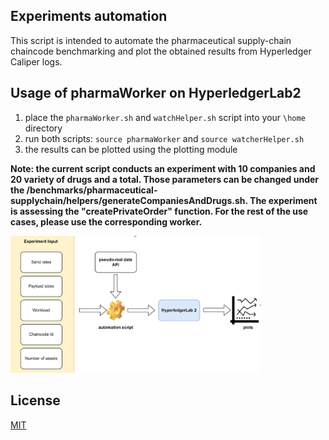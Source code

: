 ## Experiments automation
This script is intended to automate the pharmaceutical supply-chain chaincode benchmarking and plot the obtained results from Hyperledger Caliper logs.

## Usage of pharmaWorker on HyperledgerLab2

1. place the `pharmaWorker.sh` and  `watchHelper.sh` script into your `\home` directory
2. run both scripts: `source pharmaWorker` and  `source watcherHelper.sh` 
3. the results can be plotted using the plotting module


**Note: the current script conducts an experiment with 10 companies and 20 variety of drugs and a total. Those parameters can be changed under the /benchmarks/pharmaceutical-supplychain/helpers/generateCompaniesAndDrugs.sh. The experiment is assessing the "createPrivateOrder" function. For the rest of the use cases, please use the corresponding worker.**

<img src="./images/experiment-automation.png" width="400">


## License
[MIT](https://choosealicense.com/licenses/mit/)
